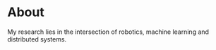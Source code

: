 About
=====
My research lies in the intersection of robotics, machine learning and distributed systems.
